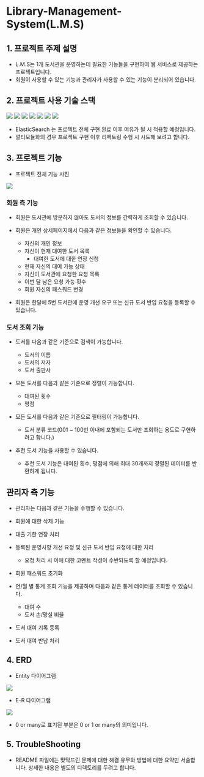 # Library-Management-System(L.M.S)

## 1. 프로젝트 주제 설명
- L.M.S는 1개 도서관을 운영하는데 필요한 기능들을 구현하여 웹 서비스로 제공하는 프로젝트입니다.
- 회원이 사용할 수 있는 기능과 관리자가 사용할 수 있는 기능이 분리되어 있습니다.


## 2. 프로젝트 사용 기술 스택
<img src="https://img.shields.io/badge/java-007396?style=for-the-badge&logo=java&logoColor=white"> 
<img src="https://img.shields.io/badge/springboot-6DB33F?style=for-the-badge&logo=springboot&logoColor=white">
<img src="https://img.shields.io/badge/hibernate-59666C?style=for-the-badge&logo=hibernate&logoColor=white">
<img src="https://img.shields.io/badge/QueryDSL-003545?style=for-the-badge&logo=querydsl&logoColor=white">
<img src="https://img.shields.io/badge/mariaDB-003545?style=for-the-badge&logo=mariaDB&logoColor=white">
<img src="https://img.shields.io/badge/redis-DC382D?style=for-the-badge&logo=redis&logoColor=white">
<img src="https://img.shields.io/badge/elasticsearch-005571?style=for-the-badge&logo=elasticsearch&logoColor=white">
<br>

- ElasticSearch 는 프로젝트 전체 구현 완료 이후 여유가 될 시 적용할 예정입니다.
- 멀티모듈화의 경우 프로젝트 구현 이후 리펙토링 수행 시 시도해 보려고 합니다.


## 3. 프로젝트 기능

- 프로젝트 전체 기능 사진
<img src="https://github.com/ForteEscape/library-management-system/assets/24915062/9dd452a8-89f8-4628-a5c2-e127dad1d731">



### 회원 측 기능
- 회원은 도서관에 방문하지 않아도 도서의 정보를 간략하게 조회할 수 있습니다.


- 회원은 개인 상세페이지에서 다음과 같은 정보들을 확인할 수 있습니다.
  - 자신의 개인 정보
  - 자신이 현재 대여한 도서 목록
    - 대여한 도서에 대한 연장 신청
  - 현재 자신의 대여 가능 상태
  - 자신이 도서관에 요청한 요청 목록
  - 이번 달 남은 요청 가능 횟수
  - 회원 자신의 패스워드 변경


- 회원은 한달에 5번 도서관에 운영 개선 요구 또는 신규 도서 반입 요청을 등록할 수 있습니다.

### 도서 조회 기능
- 도서를 다음과 같은 기준으로 검색이 가능합니다.
  - 도서의 이름
  - 도서의 저자
  - 도서 출판사

  
- 모든 도서를 다음과 같은 기준으로 정렬이 가능합니다.
  - 대여된 횟수
  - 평점


- 모든 도서를 다음과 같은 기준으로 필터링이 가능합니다.
  - 도서 분류 코드(001 ~ 100번 이내에 포함되는 도서만 조회하는 용도로 구현하려고 합니다.)



- 추천 도서 기능을 사용할 수 있습니다.
  - 추천 도서 기능은 대여된 횟수, 평점에 의해 최대 30개까지 정렬된 데이터를 반환하게 됩니다.


## 관리자 측 기능
- 관리자는 다음과 같은 기능을 수행할 수 있습니다.


- 회원에 대한 삭제 기능


- 대출 기한 연장 처리


- 등록된 운영사항 개선 요청 및 신규 도서 반입 요청에 대한 처리
  - 요청 처리 시 이에 대한 코멘트 작성이 수반되도록 할 예정입니다.


- 회원 패스워드 초기화


- 연/월 별 통계 조회 기능을 제공하며 다음과 같은 통계 데이터를 조회할 수 있습니다.
  - 대여 수
  - 도서 손/망실 비율


- 도서 대여 기록 등록


- 도서 대여 반납 처리
 
## 4. ERD

- Entity 다이어그램
<img src="https://github.com/ForteEscape/Library-Management-System/assets/24915062/0e926999-87b5-4a4b-976f-04030ba6c860">


- E-R 다이어그램
<img src="https://github.com/ForteEscape/Library-Management-System/assets/24915062/7412493e-2e53-4af5-9f81-094fcec5f3fa">

- 0 or many로 표기된 부분은 0 or 1 or many의 의미입니다.
## 5. TroubleShooting
- README 파일에는 맞닥뜨린 문제에 대한 해결 유무와 방법에 대한 요약만 서술합니다. 상세한 내용은 별도의 디렉토리를 두려고 합니다.
